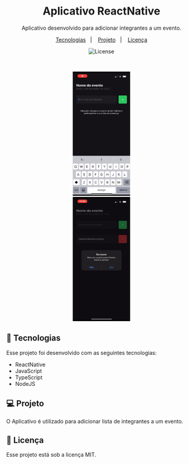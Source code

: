 <h1 align="center"> Aplicativo ReactNative </h1>

<p align="center">
Aplicativo desenvolvido para adicionar integrantes a um evento. <br/>
</p>

<p align="center">
  <a href="#-tecnologias">Tecnologias</a>&nbsp;&nbsp;&nbsp;|&nbsp;&nbsp;&nbsp;
  <a href="#-projeto">Projeto</a>&nbsp;&nbsp;&nbsp;|&nbsp;&nbsp;&nbsp;
  <a href="#memo-licença">Licença</a>
</p>

<p align="center">
  <img alt="License" src="https://img.shields.io/static/v1?label=license&message=MIT&color=49AA26&labelColor=000000">
</p>

<br>

<p align="center">
  <img alt="projeto DevLinks" src="./assets/img2.jpeg" width="30%" hspace="50">
  <img alt="projeto DevLinks" src="./assets/img1.jpeg" width="30%"hspace="50">
</p>

## 🚀 Tecnologias

Esse projeto foi desenvolvido com as seguintes tecnologias:

- ReactNative
- JavaScript
- TypeScript
- NodeJS

## 💻 Projeto

O Aplicativo é utilizado para adicionar lista de integrantes a um evento.

## :memo: Licença

Esse projeto está sob a licença MIT.
